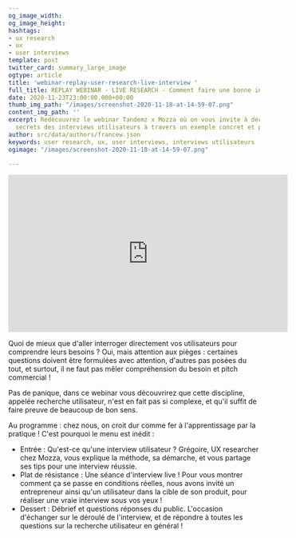 ```yaml
---
og_image_width: 
og_image_height: 
hashtags:
- ux research
- ux
- user interviews
template: post
twitter_card: summary_large_image
ogtype: article
title: 'webinar-replay-user-research-live-interview '
full_title: REPLAY WEBINAR - LIVE RESEARCH - Comment faire une bonne interview utilisateur
date: 2020-11-23T23:00:00.000+00:00
thumb_img_path: "/images/screenshot-2020-11-18-at-14-59-07.png"
content_img_path: ''
excerpt: Redécouvrez le webinar Tandemz x Mozza où on vous invite à découvrir les
  secrets des interviews utilisateurs à travers un exemple concret et pratique !
author: src/data/authors/francew.json
keywords: user research, ux, user interviews, interviews utilisateurs
ogimage: "/images/screenshot-2020-11-18-at-14-59-07.png"

---
```

<iframe width="560" height="315" src="https://www.youtube.com/embed/HNqi42Fu6wk" frameborder="0" allow="accelerometer; autoplay; clipboard-write; encrypted-media; gyroscope; picture-in-picture" allowfullscreen></iframe>

Quoi de mieux que d'aller interroger directement vos utilisateurs pour comprendre leurs besoins ? Oui, mais attention aux pièges : certaines questions doivent être formulées avec attention, d'autres pas posées du tout, et surtout, il ne faut pas mêler compréhension du besoin et pitch commercial !

Pas de panique, dans ce webinar vous découvrirez que cette discipline, appelée recherche utilisateur, n'est en fait pas si complexe, et qu'il suffit de faire preuve de beaucoup de bon sens.

Au programme : chez nous, on croit dur comme fer à l'apprentissage par la pratique ! C'est pourquoi le menu est inédit :

* Entrée : Qu'est-ce qu'une interview utilisateur ? Grégoire, UX researcher chez Mozza, vous explique la méthode, sa démarche, et vous partage ses tips pour une interview réussie.
* Plat de résistance : Une séance d'interview live ! Pour vous montrer comment ça se passe en conditions réelles, nous avons invité un entrepreneur ainsi qu'un utilisateur dans la cible de son produit, pour réaliser une vraie interview sous vos yeux !
* Dessert : Débrief et questions réponses du public. L'occasion d'échanger sur le déroulé de l'interview, et de répondre à toutes les questions sur la recherche utilisateur en général !